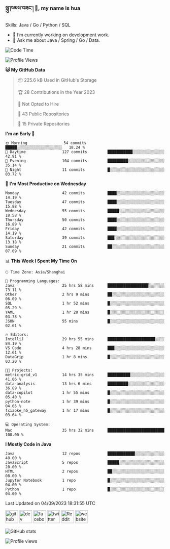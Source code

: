 <!--
![](https://komarev.com/ghpvc/?username=silloy&color=green)
**silloy/silloy** is a ✨ _special_ ✨ repository because its `README.md` (this file) appears on your GitHub profile.

Here are some ideas to get you started:

- 🔭 I’m currently working on ...
- 🌱 I’m currently learning ...
- 👯 I’m looking to collaborate on ...
- 🤔 I’m looking for help with ...
- 💬 Ask me about ...
- 📫 How to reach me: ...
- 😄 Pronouns: ...
- ⚡ Fun fact: ...

https://arturssmirnovs.github.io/github-profile-readme-generator/
### Hi there 👋, my name is hua
-->

### སྐུ་ཁམས་བཟང་། 🙏, my name is hua

Skills: Java / Go / Python / SQL

- 🔭 I’m currently working on development work.
- 💬 Ask me about Java / Spring / Go / Data.

<!--START_SECTION:waka-->
![Code Time](http://img.shields.io/badge/Code%20Time-3%2C431%20hrs%2010%20mins-blue)

![Profile Views](http://img.shields.io/badge/Profile%20Views-52-blue)

**🐱 My GitHub Data** 

> 📦 225.6 kB Used in GitHub's Storage 
 > 
> 🏆 28 Contributions in the Year 2023
 > 
> 🚫 Not Opted to Hire
 > 
> 📜 43 Public Repositories 
 > 
> 🔑 15 Private Repositories 
 > 
**I'm an Early 🐤** 

```text
🌞 Morning                54 commits          █████░░░░░░░░░░░░░░░░░░░░   18.24 % 
🌆 Daytime                127 commits         ███████████░░░░░░░░░░░░░░   42.91 % 
🌃 Evening                104 commits         █████████░░░░░░░░░░░░░░░░   35.14 % 
🌙 Night                  11 commits          █░░░░░░░░░░░░░░░░░░░░░░░░   03.72 % 
```
📅 **I'm Most Productive on Wednesday** 

```text
Monday                   42 commits          ████░░░░░░░░░░░░░░░░░░░░░   14.19 % 
Tuesday                  47 commits          ████░░░░░░░░░░░░░░░░░░░░░   15.88 % 
Wednesday                55 commits          █████░░░░░░░░░░░░░░░░░░░░   18.58 % 
Thursday                 50 commits          ████░░░░░░░░░░░░░░░░░░░░░   16.89 % 
Friday                   42 commits          ████░░░░░░░░░░░░░░░░░░░░░   14.19 % 
Saturday                 39 commits          ███░░░░░░░░░░░░░░░░░░░░░░   13.18 % 
Sunday                   21 commits          ██░░░░░░░░░░░░░░░░░░░░░░░   07.09 % 
```


📊 **This Week I Spent My Time On** 

```text
🕑︎ Time Zone: Asia/Shanghai

💬 Programming Languages: 
Java                     25 hrs 58 mins      ██████████████████░░░░░░░   73.11 % 
Other                    2 hrs 9 mins        ██░░░░░░░░░░░░░░░░░░░░░░░   06.09 % 
SQL                      1 hr 52 mins        █░░░░░░░░░░░░░░░░░░░░░░░░   05.29 % 
YAML                     1 hr 20 mins        █░░░░░░░░░░░░░░░░░░░░░░░░   03.78 % 
JSON                     55 mins             █░░░░░░░░░░░░░░░░░░░░░░░░   02.61 % 

🔥 Editors: 
IntelliJ                 29 hrs 55 mins      █████████████████████░░░░   84.19 % 
VS Code                  4 hrs 28 mins       ███░░░░░░░░░░░░░░░░░░░░░░   12.61 % 
DataGrip                 1 hr 8 mins         █░░░░░░░░░░░░░░░░░░░░░░░░   03.20 % 

🐱‍💻 Projects: 
metric-grid_v1           14 hrs 35 mins      ██████████░░░░░░░░░░░░░░░   41.06 % 
data-analysis            13 hrs 6 mins       █████████░░░░░░░░░░░░░░░░   36.89 % 
data-copilot             1 hr 55 mins        █░░░░░░░░░░░░░░░░░░░░░░░░   05.40 % 
python-note              1 hr 39 mins        █░░░░░░░░░░░░░░░░░░░░░░░░   04.65 % 
fxiaoke_h5_gateway       1 hr 17 mins        █░░░░░░░░░░░░░░░░░░░░░░░░   03.64 % 

💻 Operating System: 
Mac                      35 hrs 32 mins      █████████████████████████   100.00 % 
```

**I Mostly Code in Java** 

```text
Java                     12 repos            ████████████░░░░░░░░░░░░░   48.00 % 
JavaScript               5 repos             █████░░░░░░░░░░░░░░░░░░░░   20.00 % 
HTML                     2 repos             ██░░░░░░░░░░░░░░░░░░░░░░░   08.00 % 
Jupyter Notebook         1 repo              █░░░░░░░░░░░░░░░░░░░░░░░░   04.00 % 
Python                   1 repo              █░░░░░░░░░░░░░░░░░░░░░░░░   04.00 % 
```




 Last Updated on 04/09/2023 18:31:55 UTC
<!--END_SECTION:waka-->

[<img src='https://cdn.jsdelivr.net/npm/simple-icons@3.0.1/icons/github.svg' alt='github' height='40'>](https://github.com/silloy)  [<img src='https://cdn.jsdelivr.net/npm/simple-icons@3.0.1/icons/dev-dot-to.svg' alt='dev' height='40'>](https://dev.to/silloy)  [<img src='https://cdn.jsdelivr.net/npm/simple-icons@3.0.1/icons/facebook.svg' alt='facebook' height='40'>](https://www.facebook.com/silloy.me)  [<img src='https://cdn.jsdelivr.net/npm/simple-icons@3.0.1/icons/twitter.svg' alt='twitter' height='40'>](https://twitter.com/susilloy)  [<img src='https://cdn.jsdelivr.net/npm/simple-icons@3.0.1/icons/reddit.svg' alt='Reddit' height='40'>](https://www.reddit.com/user/Silloy09)  [<img src='https://cdn.jsdelivr.net/npm/simple-icons@3.0.1/icons/icloud.svg' alt='website' height='40'>](https://silloy.me)  

![GitHub stats](https://github-readme-stats.vercel.app/api?username=silloy&show_icons=true&theme=swift)  

![Profile views](https://gpvc.arturio.dev/silloy)  

